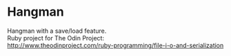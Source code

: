 # Hangman

Hangman with a save/load feature.  
Ruby project for The Odin Project:  
http://www.theodinproject.com/ruby-programming/file-i-o-and-serialization  
